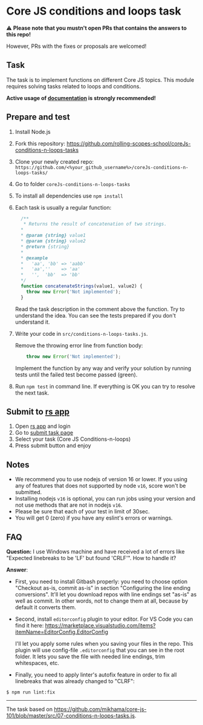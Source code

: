 # Core JS conditions and loops task

:warning: **Please note that you mustn't open PRs that contains the answers to this repo!**

However, PRs with the fixes or proposals are welcomed!

## Task
The task is to implement functions on different Core JS topics. This module requires solving tasks related to loops and conditions.

**Active usage of [documentation](https://developer.mozilla.org/en-US/) is strongly recommended!**

## Prepare and test
1. Install Node.js
2. Fork this repository: https://github.com/rolling-scopes-school/coreJs-conditions-n-loops-tasks
3. Clone your newly created repo: `https://github.com/<%your_github_username%>/coreJs-conditions-n-loops-tasks/`
4. Go to folder `coreJs-conditions-n-loops-tasks`
5. To install all dependencies use `npm install`
6. Each task is usually a regular function:
    ```javascript
      /**
       * Returns the result of concatenation of two strings.
      *
      * @param {string} value1
      * @param {string} value2
      * @return {string}
      *
      * @example
      *   'aa', 'bb' => 'aabb'
      *   'aa',''    => 'aa'
      *   '',  'bb'  => 'bb'
      */
      function concatenateStrings(value1, value2) {
        throw new Error('Not implemented');
      }
    ```
    Read the task description in the comment above the function. Try to understand the idea. You can see the tests prepared if you don't understand it.
7. Write your code in `src/conditions-n-loops-tasks.js`.

    Remove the throwing error line from function body:
    ```javascript
        throw new Error('Not implemented'); 
    ```
    Implement the function by any way and verify your solution by running tests until the failed test become passed (green).
8. Run `npm test` in command line. If everything is OK you can try to resolve the next task.

## Submit to [rs app](https://app.rs.school/)
1. Open [rs app](https://app.rs.school/) and login
2. Go to [submit task page](https://app.rs.school/course/submit-task?course=rs-2023-q4)
3. Select your task (Core JS Conditions-n-loops)
4. Press submit button and enjoy

## Notes
* We recommend you to use nodejs of version 16 or lower. If you using any of features that does not supported by node `v16`, score won't be submitted.
* Installing nodejs `v16` is optional, you can run jobs using your version and not use methods that are not in nodejs `v16`.
* Please be sure that each of your test in limit of 30sec.
* You will get 0 (zero) if you have any eslint's errors or warnings.

## FAQ
**Question:** I use Windows machine and have received a lot of errors like "Expected linebreaks to be 'LF' but found 'CRLF'". How to handle it?

**Answer**:
- First, you need to install Gitbash properly: you need to choose option "Checkout as-is, commit as-is" in section "Configuring the line ending conversions". It'll let you download repos with line endings set "as-is" as well as commit. In other words, not to change them at all, because by default it converts them.
- Second, install `editorconfig` plugin to your editor. For VS Code you can find it here:
https://marketplace.visualstudio.com/items?itemName=EditorConfig.EditorConfig

  I'll let you apply some rules when you saving your files in the repo. This plugin will use config-file `.editorconfig` that you can see in the root folder. It lets you save the file with needed line endings, trim whitespaces, etc.
- Finally, you need to apply linter's autofix feature in order to fix all linebreaks that was already changed to "CLRF":
```
$ npm run lint:fix
``` 

___
The task based on https://github.com/mikhama/core-js-101/blob/master/src/07-conditions-n-loops-tasks.js.
